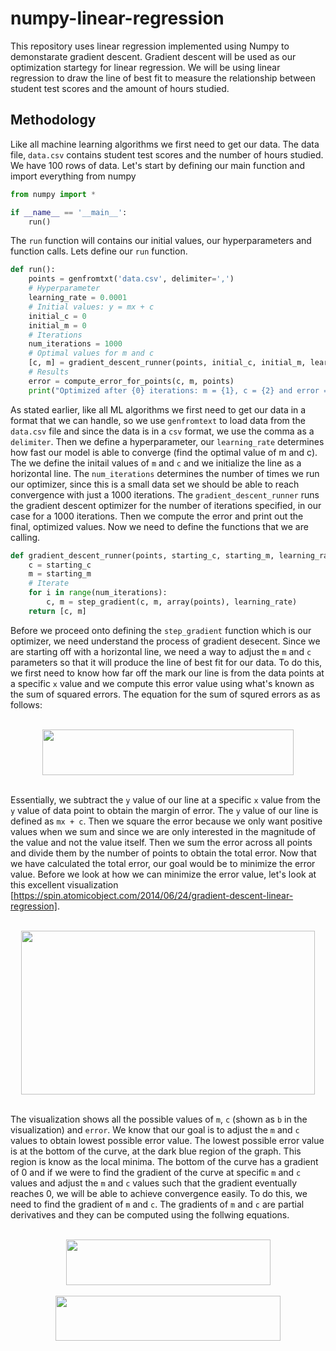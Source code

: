 # numpy-linear-regression

This repository uses linear regression implemented using Numpy to demonstarate gradient descent. Gradient descent will be used as our optimization startegy for linear regression. We will be using linear regression to draw the line of best fit to measure the relationship between student test scores and the amount of hours studied.

## Methodology

Like all machine learning algorithms we first need to get our data. The data file, `data.csv` contains student test scores and the number of hours  studied. We have 100 rows of data. Let's start by defining our main function and import everything from numpy

```python
from numpy import *

if __name__ == '__main__':
    run()
```

The `run` function will contains our initial values, our hyperparameters and function calls. Lets define our `run` function.

```python
def run():
    points = genfromtxt('data.csv', delimiter=',')
    # Hyperparameter
    learning_rate = 0.0001
    # Initial values: y = mx + c
    initial_c = 0
    initial_m = 0
    # Iterations
    num_iterations = 1000
    # Optimal values for m and c
    [c, m] = gradient_descent_runner(points, initial_c, initial_m, learning_rate, num_iterations)
    # Results
    error = compute_error_for_points(c, m, points)
    print("Optimized after {0} iterations: m = {1}, c = {2} and error = {3}".format(num_iterations, m, c, error))
```

As stated earlier, like all ML algorithms we first need to get our data in a format that we can handle, so we use `genfromtext` to load data from the `data.csv` file and since the data is in a `csv` format, we use the comma as a `delimiter`. Then we define a hyperparameter, our `learning_rate` determines how fast our model is able to converge (find the optimal value of m and c). The we define the initail values of `m` and `c` and we initialize the line as a horizontal line. The `num_iterations` determines the number of times we run our optimizer, since this is a small data set we should be able to reach convergence with just a 1000 iterations. The `gradient_descent_runner` runs the gradient descent optimizer for the number of iterations specified, in our case for a 1000 iterations. Then we compute the error and print out the final, optimized values. Now we need to define the functions that we are calling.

```python
def gradient_descent_runner(points, starting_c, starting_m, learning_rate, num_iterations):
    c = starting_c
    m = starting_m
    # Iterate
    for i in range(num_iterations):
        c, m = step_gradient(c, m, array(points), learning_rate)
    return [c, m]
```

Before we proceed onto defining the `step_gradient` function which is our optimizer, we need understand the process of gradient desecent. Since we are starting off with a horizontal line, we need a way to adjust the `m` and `c` parameters so that it will produce the line of best fit for our data. To do this, we first need to know how far off the mark our line is from the data points at a specific `x` value and we compute this error value using what's known as the sum of squared errors. The equation for the sum of squred errors as as follows:

<div align="center">
    <br><img src="https://cldup.com/CL6TX3cVvZ.png" width="401.7" height="72.9"><br><br>
</div>

Essentially, we subtract the `y` value of our line at a specific `x` value from the `y` value of data point to obtain the margin of error. The `y` value of our line is defined as `mx + c`. Then we square the error because we only want positive values when we sum and since we are only interested in the magnitude of the value and not the value itself. Then we sum the error across all points and divide them by the number of points to obtain the total error. Now that we have calculated the total error, our goal would be to minimize the error value. Before we look at how we can minimize the error value, let's look at this excellent visualization [https://spin.atomicobject.com/2014/06/24/gradient-descent-linear-regression].

<div align="center">
    <br><img src="https://spin.atomicobject.com/wp-content/uploads/gradient_descent_error_surface.png" width="469.5" height="262"><br><br>
</div>

The visualization shows all the possible values of `m`, `c` (shown as `b` in the visualization) and `error`. We know that our goal is to adjust the `m` and `c` values to obtain lowest possible error value. The lowest possible error value is at the bottom of the curve, at the dark blue region of the graph. This region is know as the local minima. The bottom of the curve has a gradient of 0 and if we were to find the gradient of the curve at specific `m` and `c` values and adjust the `m` and `c` values such that the gradient eventually reaches 0, we will be able to achieve convergence easily. To do this, we need to find the gradient of `m` and `c`. The gradients of `m` and `c` are partial derivatives and they can be computed using the follwing equations.

<div align="center">
    <br><img src="https://cldup.com/Pv9bByAJvW.png" width="327" height="72.9"><br>
</div>

<div align="center">
    <br><img src="https://cldup.com/xb0xd9mbNU.png" width="360.6" height="72.9"><br><br>
</div>


